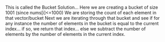 This is  called the Bucket Solution...
Here we are creating a bucket of size 1001 (since nums[i]<=1000)
We are storing the count of each element in that vector/bucket
Next we are iterating  through that bucket and see if for any instance the number of elements in the bucket is equal to the current index... if so, we return that index... else we subtract the number of elements by the number of elements in the current index.
